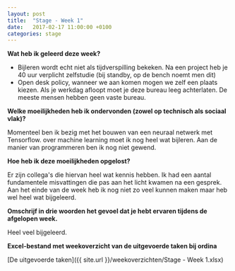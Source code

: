 ```yaml
---
layout: post
title:  "Stage - Week 1"
date:   2017-02-17 11:00:00 +0100
categories: stage
---
```


**Wat heb ik geleerd deze week?**

* Bijleren wordt echt niet als tijdverspilling bekeken. Na een project heb je 40 uur verplicht zelfstudie (bij standby, op de bench noemt men dit)
* Open desk policy, wanneer we aan komen mogen we zelf een plaats kiezen. Als je werkdag afloopt moet je deze bureau leeg achterlaten. De meeste mensen hebben geen vaste bureau.

**Welke moeilijkheden heb ik ondervonden (zowel op technisch als sociaal vlak)?**

Momenteel ben ik bezig met het bouwen van een neuraal netwerk met Tensorflow. over machine learning moet ik nog heel wat bijleren. Aan de manier van programmeren ben ik nog niet gewend.

**Hoe heb ik deze moeilijkheden opgelost?**

Er zijn collega's die hiervan heel wat kennis hebben. Ik had een aantal fundamentele misvattingen die pas aan het licht kwamen na een gesprek. Aan het einde van de week heb ik nog niet zo veel kunnen maken maar heb wel heel wat bijgeleerd.

**Omschrijf in drie woorden het gevoel dat je hebt ervaren tijdens de afgelopen week.**

Heel veel bijgeleerd.

**Excel-bestand met weekoverzicht van de uitgevoerde taken bij ordina**

[De uitgevoerde taken]({{ site.url }}/weekoverzichten/Stage - Week 1.xlsx)
